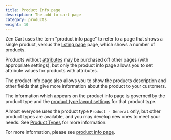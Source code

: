 ```yaml
---
title: Product Info page 
description: The add to cart page
category: products
weight: 10
---
```


Zen Cart uses the term "product info page" to refer to a page that shows a single product, versus the [listing page](/user/storefront_pages/listing_pages/) page, which shows a number of products.   

Products without [attributes](/user/products/attributes_info/) may be purchased off other pages (with appropriate settings), but only the product info page allows you to set attribute values 
for products with attributes. 

The product info page also allows you to show the products description and other fields that give more information about the product to your customers. 

The information which appears on the product info page is governed by the
product type and the [product type layout settings](/user/admin_pages/catalog/product_types_edit_layout/) for that product type. 

Almost everyone uses the product type `Product - General` only, but other
product types are available, and you may develop new ones to meet your needs.  See [Product Types](/dev/code/product_types/) for more information.

For more information, please see [product info page](/user/storefront_pages/product_info/). 
